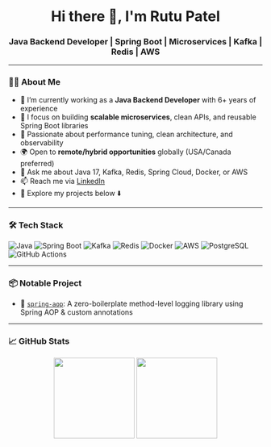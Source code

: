 <h1 align="center">Hi there 👋, I'm Rutu Patel</h1>
<h3 align="center">Java Backend Developer | Spring Boot | Microservices | Kafka | Redis | AWS</h3>

---

### 🧑‍💻 About Me

- 🔭 I’m currently working as a **Java Backend Developer** with 6+ years of experience  
- 🌱 I focus on building **scalable microservices**, clean APIs, and reusable Spring Boot libraries  
- 🧪 Passionate about performance tuning, clean architecture, and observability  
- 🌍 Open to **remote/hybrid opportunities** globally (USA/Canada preferred)  
- 💬 Ask me about Java 17, Kafka, Redis, Spring Cloud, Docker, or AWS  
- 📫 Reach me via [LinkedIn](https://www.linkedin.com/in/rutu-y-patel/)  
- 📂 Explore my projects below ⬇️  

---

### 🛠️ Tech Stack

![Java](https://img.shields.io/badge/Java-ED8B00?style=flat&logo=java&logoColor=white)
![Spring Boot](https://img.shields.io/badge/Spring_Boot-6DB33F?style=flat&logo=spring-boot&logoColor=white)
![Kafka](https://img.shields.io/badge/Apache_Kafka-231F20?style=flat&logo=apache-kafka&logoColor=white)
![Redis](https://img.shields.io/badge/Redis-DC382D?style=flat&logo=redis&logoColor=white)
![Docker](https://img.shields.io/badge/Docker-2496ED?style=flat&logo=docker&logoColor=white)
![AWS](https://img.shields.io/badge/AWS-232F3E?style=flat&logo=amazon-aws&logoColor=white)
![PostgreSQL](https://img.shields.io/badge/PostgreSQL-4169E1?style=flat&logo=postgresql&logoColor=white)
![GitHub Actions](https://img.shields.io/badge/GitHub_Actions-2088FF?style=flat&logo=github-actions&logoColor=white)

---

### 📦 Notable Project

- 🔧 [`spring-aop`](https://github.com/rutu-y-patel/spring-aop): A zero-boilerplate method-level logging library using Spring AOP & custom annotations  

---

### 📈 GitHub Stats

<p align="center">
  <img src="https://github-readme-stats.vercel.app/api?username=rutu-y-patel&show_icons=true&theme=default" height="160"/>
  <img src="https://github-readme-stats.vercel.app/api/top-langs/?username=rutu-y-patel&layout=compact&theme=default" height="160"/>
</p>
